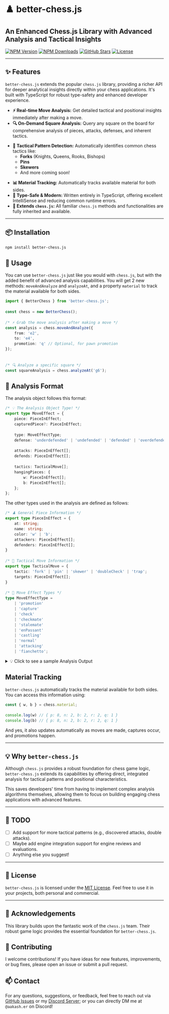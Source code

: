 # ♟️ better-chess.js

## An Enhanced Chess.js Library with Advanced Analysis and Tactical Insights

[![NPM Version](https://img.shields.io/npm/v/better-chess.js.svg?style=flat-square)](https://www.npmjs.com/package/better-chessjs)
[![NPM Downloads](https://img.shields.io/npm/dm/better-chess.js.svg?style=flat-square)](https://www.npmjs.com/package/better-chessjs)
[![GitHub Stars](https://img.shields.io/github/stars/aakware/better-chess.js.svg?style=social)](https://github.com/aakware/better-chessjs/stargazers)
[![License](https://img.shields.io/github/license/aakware/better-chess.js.svg?style=flat-square)](LICENSE)

---

## ✨ Features

`better-chess.js` extends the popular `chess.js` library, providing a richer API for deeper analytical insights directly within your chess applications. It's built with TypeScript for robust type-safety and enhanced developer experience.

- **⚡ Real-time Move Analysis:** Get detailed tactical and positional insights immediately after making a move.
- **🔍 On-Demand Square Analysis:** Query any square on the board for comprehensive analysis of pieces, attacks, defenses, and inherent tactics.
* **🧠 Tactical Pattern Detection:** Automatically identifies common chess tactics like:
    * **Forks** (Knights, Queens, Rooks, Bishops)
    * **Pins** 
    * **Skewers**
    * And more coming soon!
- **📊 Material Tracking:** Automatically tracks available material for both sides.
- **💯 Type-Safe & Modern:** Written entirely in TypeScript, offering excellent IntelliSense and reducing common runtime errors.
- **🧩 Extends `chess.js`:** All familiar `chess.js` methods and functionalities are fully inherited and available.

---

## 📦 Installation

```bash
npm install better-chess.js
```


## 📖 Usage

You can use `better-chess.js` just like you would with `chess.js`, but with the added benefit of advanced analysis capabilities. You will get 2 new methods: `moveAndAnalyze` and `analyzeAt`, and a property `material` to track the material available for both sides.

```ts
import { BetterChess } from 'better-chess.js';

const chess = new BetterChess();

/* ⚡ Grab the move analysis after making a move */
const analysis = chess.moveAndAnalyze({
    from: 'e2',
    to: 'e4',
    promotion: 'q' // Optional, for pawn promotion
});


/* 🔍 Analyze a specific square */
const squareAnalysis = chess.analyzeAt('g6');
```

## 🎯 Analysis Format 

The analysis object follows this format:

```ts
/* 💡 The Analysis Object Type! */
export type MoveEffect = {
    piece: PieceInEffect;
    capturedPiece?: PieceInEffect;

    type: MoveEffectType;
    defense: 'underdefended' | 'undefended' | 'defended' | 'overdefended';

    attacks: PieceInEffect[];
    defends: PieceInEffect[];

    tactics: TacticalMove[];
    hangingPieces: {
        w: PieceInEffect[];
        b: PieceInEffect[];
    };
};
```


The other types used in the analysis are defined as follows:

```ts
/* ♟️ General Piece Information */
export type PieceInEffect = {
    at: string;
    name: string;
    color: 'w' | 'b';
    attackers: PieceInEffect[];
    defenders: PieceInEffect[];
}

/* 🧠 Tactical Move Information */
export type TacticalMove = {
    tactic: 'fork' | 'pin' | 'skewer' | 'doubleCheck' | 'trap';
    targets: PieceInEffect[];
}

/* 🧩 Move Effect Types */
type MoveEffectType = 
    | 'promotion'
    | 'capture'
    | 'check'
    | 'checkmate'
    | 'stalemate'
    | 'enPassant'
    | 'castling'
    | 'normal'
    | 'attacking'
    | 'fianchetto';
```

<details>
<summary>💡 Click to see a sample Analysis Output</summary>

--- 

Let's consider the following position as mentioned in the image below, the latest move was Bishop to g4, pinning the Knight on f3 against the Queen on d1.

![Sample Analysis Output](/assets/sample-position.png)

The corresponding analysis output for this position would look like this:

```json
{
    "piece": {
        "at": "g4",
        "name": "b",
        "color": "b",
        "attackers": [],

        // which pieces are defending the bishop on g4?
        "defenders": [
            {
                "at": "f6",
                "name": "n",
                "color": "b",
                "attackers": [],
                "defenders": []
            }
        ]
    },

    // any tactical patterns detected in this position?
    "tactics": [
        {
            "tactic": "pin",

            // [0] -> the piece being pinned
            // [1] -> the piece behind the pinned piece
            "targets": [
                {
                    "at": "f3",
                    "name": "n",
                    "color": "w",
                    "attackers": [],
                    "defenders": []
                },
                {
                    "at": "d1",
                    "name": "q",
                    "color": "w",
                    "attackers": [],
                    "defenders": []
                }
            ]
        }
    ],

    // which enemy pieces can this bishop reach?
    "attacks": [
        {
            "at": "f3",
            "name": "n",
            "color": "w",
            "attackers": [],
            "defenders": []
        }
    ],

    "defends": [], // which same-color pieces are being guarded by the bishop?
    "type": "normal",
    "defense": "overdefended",

    // Piece data for any other pieces that are hanging (i.e., undefended) by both sides
    "hangingPieces": {
        "w": [
            {
                "at": "e4",
                "name": "p",
                "color": "w",
                "attackers": [
                    {
                        "at": "f6",
                        "name": "n",
                        "color": "b",
                        "attackers": [],
                        "defenders": []
                    },
                    {
                        "at": "d5",
                        "name": "p",
                        "color": "b",
                        "attackers": [],
                        "defenders": []
                    }
                ],
                "defenders": []
            }
        ],
        "b": [] // No hanging pieces for black in this position
    }
}
```

---
</details>


## Material Tracking 
`better-chess.js` automatically tracks the material available for both sides. You can access this information using:

```ts
const { w, b } = chess.material;

console.log(w) // { p: 8, n: 2, b: 2, r: 2, q: 1 }
console.log(b) // { p: 8, n: 2, b: 2, r: 2, q: 1 }
```

And yes, it also updates automatically as moves are made, captures occur, and promotions happen.

---

## 💡 Why `better-chess.js`

Although `chess.js` provides a robust foundation for chess game logic, `better-chess.js` extends its capabilities by offering direct, integrated analysis for tactical patterns and positional characteristics. 

This saves developers' time from having to implement complex analysis algorithms themselves, allowing them to focus on building engaging chess applications with advanced features.

---

## 📜 TODO
- [ ] Add support for more tactical patterns (e.g., discovered attacks, double attacks).
- [ ] Maybe add engine integration support for engine reviews and evaluations.
- [ ] Anything else you suggest!

---

## 📃 License 

`better-chess.js` is licensed under the [MIT License](LICENSE). Feel free to use it in your projects, both personal and commercial.

---

## 💖 Acknowledgements

This library builds upon the fantastic work of the `chess.js` team. Their robust game logic provides the essential foundation for `better-chess.js`.


## 🤝 Contributing

I welcome contributions! If you have ideas for new features, improvements, or bug fixes, please open an issue or submit a pull request.

## 📫 Contact

For any questions, suggestions, or feedback, feel free to reach out via [GitHub Issues](https://github.com/aakware/better-chess.js/issues) or my [Discord Server](https://discord.gg/JbqEFHqgpq); or you can directly DM me at `@aakash.er` on Discord!